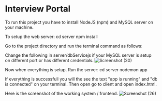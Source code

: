 # Interview Portal
To run this project you have to install NodeJS (npm) and MySQL server on your machine.

To setup the web server:
cd server
npm install

Go to the project directory and run the terminal command as follows:

Change the following in server/dbServicejs if your MySQL server is setup on different port or has different credentials.
![Screenshot (20)](https://user-images.githubusercontent.com/54946787/160857171-5638dd11-1125-4ac3-9377-44cad93b5bfe.png)

Now when everything is setup. Run the server:
cd server
nodemon app

If everything is successfull you will the see the text "app is running" and "db is connected" on your terminal. Then open go to client and open index.html.

Here is the screenshot of the working system / frontend.
![Screenshot (26)](https://user-images.githubusercontent.com/54946787/160857295-6bc21d9c-c08e-412f-a5d2-0e5b37d8765e.png)
